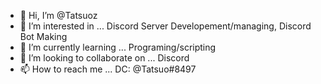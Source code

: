 - 👋 Hi, I’m @Tatsuoz
- 👀 I’m interested in ... Discord Server Developement/managing, Discord Bot Making
- 🌱 I’m currently learning ... Programing/scripting
- 💞️ I’m looking to collaborate on ... Discord
- 📫 How to reach me ... DC: @Tatsuo#8497

<!---
Tatsuoz/Tatsuoz is a ✨ special ✨ repository because its `README.md` (this file) appears on your GitHub profile.
You can click the Preview link to take a look at your changes.
--->
